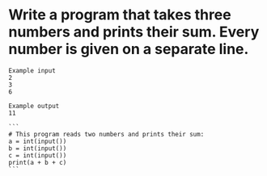 # Write a program that takes three numbers and prints their sum. Every number is given on a separate line.
```
Example input
2
3
6

Example output
11
```
~~~
```
# This program reads two numbers and prints their sum:
a = int(input())
b = int(input())
c = int(input()) 
print(a + b + c)
```
~~~
